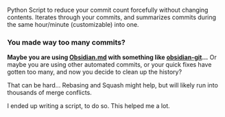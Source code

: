Python Script to reduce your commit count forcefully without changing contents.
Iterates through your commits, and summarizes commits during the same hour/minute (customizable) into one.

### You made way too many commits?
**Maybe you are using [Obsidian.md](https://obsidian.md) with something like [obsidian-git](https://github.com/denolehov/obsidian-git)...**
Or maybe you are using other automated commits, or your quick fixes have gotten too many, and now you decide to clean up the history?

That can be hard... Rebasing and Squash might help, but will likely run into thousands of merge conflicts.

I ended up writing a script, to do so. This helped me a lot.
